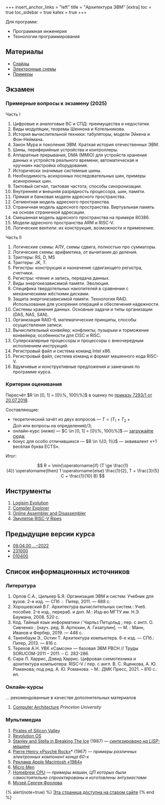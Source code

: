 +++
insert_anchor_links = "left"
title = "Архитектура ЭВМ"
[extra]
toc = true
toc_sidebar = true
katex = true
+++

Для программ:
- Программная инженерия
- Технологии программирования

## Материалы

- [Слайды](https://github.com/dluciv/Computer_Architecture-SPbU-CB.5080/tree/main/slides)
- [Электронные схемы](https://github.com/dluciv/Computer_Architecture-SPbU-CB.5080/tree/main/circuits)
- [Примеры](https://github.com/dluciv/Computer_Architecture-SPbU-CB.5080/tree/main/examples)

<!--
- [Чатик VK Teams](https://myteam.mail.ru/profile/AoLJ35xESHCRJgy_pg0)
- [Табличка с успехами](https://disk.yandex.ru/i/E0ZKv8xnE_3yRg)
-->

## Экзамен

### Примерные вопросы к экзамену (2025)

Часть I

1.  Цифровые и аналоговые ВС и СПД: преимущества и недостатки.
2.  Виды модуляции, теоремы Шеннона и Котельникова.
3.  История вычислительной техники: табуляторы, модели Эйкена и
    Фон-Неймана.
4.  Закон Мура и поколения ЭВМ. Краткая история отечественных ЭВМ.
5.  Шины, периферийные устройства и контроллеры.
6.  Аппаратные прерывания, DMA (MMIO) для устройств хранения данных и
    устройств реального времени; автоматическая и «ручная» настройка
    оборудования.
7.  Исторически значимые системные шины.
8.  Необходимость асихронных последовательных шин, примеры асинхронных
    шин.
9.  Тактовый сигнал, тактовая частота, способы синхронизации.
10. Внутренняя и внешняя разрядность процессора, шин, памяти.
11. Прямая и банковая модели адресного пространства.
12. Сегментная модель адресного пространства.
13. Страничная модель адресного пространства. Виртуальная память на
    основе страничной адресации.
14. Cмешанная модель адресного пространства на примере 80386.
15. Модели адресного пространства ARM и RISC-V.
16. Логические вентили: их конструкция, возможности и применение.

Часть II

1.  Логические схемы: АЛУ, схемы сдвига, полностью про сумматоры.
2.  Логические схемы: арифметика, от вычитания до деления.
3.  Триггеры: RS, D, MS
4.  Триггеры: JK, T.
5.  Регистры: конструкция и назначение сдвигающего регистра, счетчики.
6.  Регистры: чтение и запись, передача данных.
7.  Виды энергонезависимой памяти. Эволюция.
8.  Специфика твердотельных накопителей в сравнении с механическими
    жёсткими дисками.
9.  Защита энергонезависимой памяти. Технология RAID. Использование для
    ускорения операций и обеспечения надежности.
10. Системы хранения данных. Основные задачи и типы организации (DAS,
    NAS, SAN).
11. Организация RAID-6, математические принципы, способы осуществления
    записи.
12. Вычислительный конвейер; конфликты; пузырьки и торможение конвейера;
    особенности для CISC и RISC.
13. Суперскалярные процессоры и процессоры с внеочередным исполнением
    инструкций.
14. Регистровый файл и система команд Intel x86.
15. Регистровый файл, система команд и формат машинного кода RISC-V.
16. Вдумчивые и конструктивные предложения и замечания по программе
    курса.

### Критерии оценивания

Пересчёт $R \in [0, 1] = [0\\%, 100\\%]$ в оценку по [приказу 7293/1 от 20.07.2018](https://spbu.ru/openuniversity/documents/o-primenenii-sistemy-ocenivaniya-v-sootvetstvii-s-trebovaniyami-ects).

Составляющие:

* теоретический зачёт из двух вопросов — $T=(T_1+T_2+\mathrm{Доп~или~вопросы~на~определения})/3$;
* онлайн-курс (ниже) — $C \in [0, 1] = [0\\%, 100\\%]$ — [загружайте сюда](https://hwproj.ru/courses/50043);
* бонус для особо отличившихся — $B \in \\{0, 1\\}$ — эквивалент «+1 весёлая буква ECTS».

Итог:

$$ R = \min(\operatorname{if} (T \ge \frac{1}{4}) \operatorname{then} 1 \operatorname{else} \frac{1}{2}, T + \frac{3}{5} C + \frac{1}{10} B) $$

## Инструменты

1.  [Logisim Evolution](https://github.com/reds-heig/logisim-evolution)
2.  [Compiler Explorer](https://godbolt.org/)
3.  [Online Assembler and Disassembler](http://shell-storm.org/online/Online-Assembler-and-Disassembler/)
4.  [Эмулятор RISC-V Ripes](http://ripes.me/Ripes/)

## Предыдущие версии курса

- [09.04.00 \...–2022](https://edu-2018.dluciv.name/archive/2021-2022/2021-22-архитектура-вычислительных-систем?authuser=0)
- [231000](https://edu-2018.dluciv.name/archive/before/архитектура-вычислительных-систем-231000б?authuser=0)
- [010400](https://edu-2018.dluciv.name/archive/before/architecture-cs220-010400?authuser=0)

## Список информационных источников

### Литература

1.  Орлов С.А., Цилькер Б.Я. Организация ЭВМ и систем: Учебник для
    вузов. 2-е изд. — СПб .:  Питер, 2011. — 688 с.
2.  Хорошевский В.Г. Архитектура вычислительных систем.: Учеб.
    пособие. 2-e изд., перераб. и доп. M.: Изд-во МГТУ им. H.Э.
    Баумана, 2008. 520 c.
3.  Код. Тайный язык информатики / Чарльз Петцольд ; пер. с англ. О. Сивченко ; [науч.
    ред. В. Артюхин, А. Гизатулин]. — М. : Манн, Иванов и Фербер, 2019. — 448 с.
4.  Таненбаум Э., Остин Т. Архитектура компьютера. 6-е изд. — СПб.:
    Питер, 2013. — 816 с.
5.  Терехов А.Н. УВК «Самсон» — базовая ЭВМ РВСН // Труды
    SORUCOM-2011 – 2011. – С. 282-286.
6.  Сара Л. Харрис, Дэвид Харрис. Цифровая схемотехника и архитектура
    компьютера: RISC-V / пер. с англ. В. С. Яценкова, А. Ю. Романова;
    под ред. А. Ю. Романова. – М.: ДМК Пресс, 2021. – 810 с.: ил.

### Онлайн-курсы

... рекомендованные в качестве дополнительных материалов

1.  [Computer Architecture](https://en.coursera.org/learn/comparch) *Princeton University*

### Мультимедиа

1.  [Pirates of Silicon Valley](http://en.wikipedia.org/wiki/Pirates_of_the_Silicon_Valley)
2.  [Revolution OS](http://en.wikipedia.org/wiki/Revolution_os)
3.  [Stanley and Stella in Breaking The Ice](https://youtu.be/3bTqWsVqyzE) (1987)
    — *[синтезировано на LISP-машине](http://en.wikipedia.org/wiki/Stanley_and_Stella_in:_Breaking_the_Ice)*
4.  [Pierre Henry «Psyché Rock»](http://www.youtube.com/watch?v=AOqfWj0HqNE&feature=related)* (1967)
    — *примеры различных электронных компонент конца 60-х*
5.  [Реклама Apple Macintosh «1984»](http://www.youtube.com/watch?v=OYecfV3ubP8)
6.  [Micro Men](http://en.wikipedia.org/wiki/Micro_Men)
7.  [Homebrew CPU](http://www.homebrewcpu.com/) — *примеры машин,
    ЦП которых были самостоятельно спроектированы и изготовлены
    энтузиастами*
8.  [Музей Сергея Фролова](http://www.leningrad.su/museum/)


{% alert(note=true) %}
[Эта страница доступна на старом сайте](https://edu-2018.dluciv.name/Home/architecture?utm_source=edu.dluciv.name&utm_campaign=dluciv.name_domain)
{% end %}
